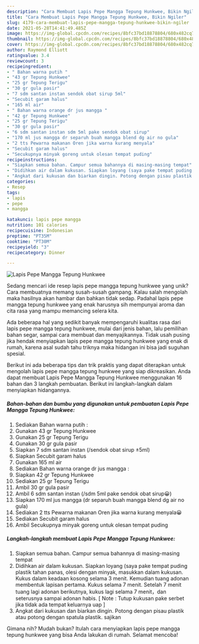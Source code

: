 ```yaml
---
description: "Cara Membuat Lapis Pepe Mangga Tepung Hunkwee, Bikin Ngiler"
title: "Cara Membuat Lapis Pepe Mangga Tepung Hunkwee, Bikin Ngiler"
slug: 4179-cara-membuat-lapis-pepe-mangga-tepung-hunkwee-bikin-ngiler
date: 2021-05-28T14:41:49.485Z
image: https://img-global.cpcdn.com/recipes/8bfc37bd18878804/680x482cq70/lapis-pepe-mangga-tepung-hunkwee-foto-resep-utama.jpg
thumbnail: https://img-global.cpcdn.com/recipes/8bfc37bd18878804/680x482cq70/lapis-pepe-mangga-tepung-hunkwee-foto-resep-utama.jpg
cover: https://img-global.cpcdn.com/recipes/8bfc37bd18878804/680x482cq70/lapis-pepe-mangga-tepung-hunkwee-foto-resep-utama.jpg
author: Raymond Elliott
ratingvalue: 3.4
reviewcount: 3
recipeingredient:
- " Bahan warna putih "
- "43 gr Tepung Hunkwee"
- "25 gr Tepung Terigu"
- "30 gr gula pasir"
- "7 sdm santan instan sendok obat sirup 5ml"
- "Secubit garam halus"
- "165 ml air"
- " Bahan warna orange dr jus mangga "
- "42 gr Tepung Hunkwee"
- "25 gr Tepung Terigu"
- "30 gr gula pasir"
- "6 sdm santan instan sdm 5ml pake sendok obat sirup"
- "170 ml jus mangga dr separuh buah mangga blend dg air no gula"
- "2 tts Pewarna makanan Oren jika warna kurang menyala"
- "Secubit garam halus"
- "Secukupnya minyak goreng untuk olesan tempat puding"
recipeinstructions:
- "Siapkan semua bahan. Campur semua bahannya di masing-masing tempat"
- "Didihkan air dalam kukusan. Siapkan loyang (saya pake tempat puding plastik tahan panas, olesi dengan minyak, masukkan dalam kukusan. Kukus dalam keadaan kosong selama 3 menit. Kemudian tuang adonan membentuk lapisan pertama. Kukus selama 7 menit. Setelah 7 menit tuang lagi adonan berikutnya, kukus lagi selama 7 menit，dan seterusnya sampai adonan habis. [ Note : Tutup kukusan pake serbet jika tidak ada tempat keluarnya uap ]"
- "Angkat dari kukusan dan biarkan dingin. Potong dengan pisau plastik atau potong dengan spatula plastik. sajikan"
categories:
- Resep
tags:
- lapis
- pepe
- mangga

katakunci: lapis pepe mangga 
nutrition: 101 calories
recipecuisine: Indonesian
preptime: "PT35M"
cooktime: "PT30M"
recipeyield: "3"
recipecategory: Dinner

---
```



![Lapis Pepe Mangga Tepung Hunkwee](https://img-global.cpcdn.com/recipes/8bfc37bd18878804/680x482cq70/lapis-pepe-mangga-tepung-hunkwee-foto-resep-utama.jpg)

Sedang mencari ide resep lapis pepe mangga tepung hunkwee yang unik? Cara membuatnya memang susah-susah gampang. Kalau salah mengolah maka hasilnya akan hambar dan bahkan tidak sedap. Padahal lapis pepe mangga tepung hunkwee yang enak harusnya sih mempunyai aroma dan cita rasa yang mampu memancing selera kita.

Ada beberapa hal yang sedikit banyak mempengaruhi kualitas rasa dari lapis pepe mangga tepung hunkwee, mulai dari jenis bahan, lalu pemilihan bahan segar, sampai cara membuat dan menyajikannya. Tidak usah pusing jika hendak menyiapkan lapis pepe mangga tepung hunkwee yang enak di rumah, karena asal sudah tahu triknya maka hidangan ini bisa jadi suguhan spesial.




Berikut ini ada beberapa tips dan trik praktis yang dapat diterapkan untuk mengolah lapis pepe mangga tepung hunkwee yang siap dikreasikan. Anda dapat membuat Lapis Pepe Mangga Tepung Hunkwee menggunakan 16 bahan dan 3 langkah pembuatan. Berikut ini langkah-langkah dalam menyiapkan hidangannya.

<!--inarticleads1-->

##### Bahan-bahan dan bumbu yang digunakan untuk pembuatan Lapis Pepe Mangga Tepung Hunkwee:

1. Sediakan  Bahan warna putih :
1. Gunakan 43 gr Tepung Hunkwee
1. Gunakan 25 gr Tepung Terigu
1. Gunakan 30 gr gula pasir
1. Siapkan 7 sdm santan instan (/sendok obat sirup ±5ml)
1. Siapkan Secubit garam halus
1. Gunakan 165 ml air
1. Sediakan  Bahan warna orange dr jus mangga :
1. Siapkan 42 gr Tepung Hunkwee
1. Sediakan 25 gr Tepung Terigu
1. Ambil 30 gr gula pasir
1. Ambil 6 sdm santan instan (/sdm 5ml pake sendok obat sirup😀)
1. Siapkan 170 ml jus mangga (dr separuh buah mangga blend dg air no gula)
1. Sediakan 2 tts Pewarna makanan Oren jika warna kurang menyala😀
1. Sediakan Secubit garam halus
1. Ambil Secukupnya minyak goreng untuk olesan tempat puding




<!--inarticleads2-->

##### Langkah-langkah membuat Lapis Pepe Mangga Tepung Hunkwee:

1. Siapkan semua bahan. Campur semua bahannya di masing-masing tempat
1. Didihkan air dalam kukusan. Siapkan loyang (saya pake tempat puding plastik tahan panas, olesi dengan minyak, masukkan dalam kukusan. Kukus dalam keadaan kosong selama 3 menit. Kemudian tuang adonan membentuk lapisan pertama. Kukus selama 7 menit. Setelah 7 menit tuang lagi adonan berikutnya, kukus lagi selama 7 menit，dan seterusnya sampai adonan habis. [ Note : Tutup kukusan pake serbet jika tidak ada tempat keluarnya uap ]
1. Angkat dari kukusan dan biarkan dingin. Potong dengan pisau plastik atau potong dengan spatula plastik. sajikan




Gimana nih? Mudah bukan? Itulah cara menyiapkan lapis pepe mangga tepung hunkwee yang bisa Anda lakukan di rumah. Selamat mencoba!
